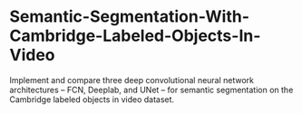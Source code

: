 # Semantic-Segmentation-With-Cambridge-Labeled-Objects-In-Video
Implement and compare three deep convolutional neural network architectures – FCN, Deeplab, and UNet – for semantic segmentation on the Cambridge labeled objects in video dataset.
